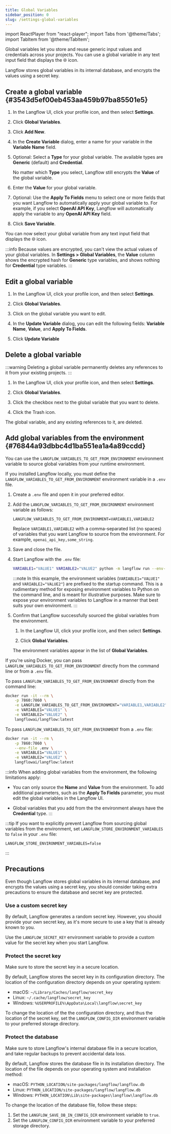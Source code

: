 ```yaml
---
title: Global Variables
sidebar_position: 0
slug: /settings-global-variables
---
```


import ReactPlayer from "react-player";
import Tabs from '@theme/Tabs';
import TabItem from '@theme/TabItem';

Global variables let you store and reuse generic input values and credentials across your projects.
You can use a global variable in any text input field that displays the 🌐 icon.

Langflow stores global variables in its internal database, and encrypts the values using a secret key.

## Create a global variable {#3543d5ef00eb453aa459b97ba85501e5}

1. In the Langflow UI, click your profile icon, and then select **Settings**.

2. Click **Global Variables**.

3. Click **Add New**.

4. In the **Create Variable** dialog, enter a name for your variable in the **Variable Name** field.

5. Optional: Select a **Type** for your global variable. The available types are **Generic** (default) and **Credential**.

    No matter which **Type** you select, Langflow still encrypts the **Value** of the global variable.

6. Enter the **Value** for your global variable.

7. Optional: Use the **Apply To Fields** menu to select one or more fields that you want Langflow to automatically apply your global variable to.
For example, if you select **OpenAI API Key**, Langflow will automatically apply the variable to any **OpenAI API Key** field.

8. Click **Save Variable**.

You can now select your global variable from any text input field that displays the 🌐 icon.

:::info
Because values are encrypted, you can't view the actual values of your global variables.
In **Settings > Global Variables**, the **Value** column shows the encrypted hash for **Generic** type variables, and shows nothing for **Credential** type variables.
:::

<ReactPlayer controls url="https://youtu.be/RedPOCsYNAM" />

## Edit a global variable

1. In the Langflow UI, click your profile icon, and then select **Settings**.

2. Click **Global Variables**.

3. Click on the global variable you want to edit.

4. In the **Update Variable** dialog, you can edit the following fields: **Variable Name**, **Value**, and **Apply To Fields**.

5. Click **Update Variable**

## Delete a global variable

:::warning
Deleting a global variable permanently deletes any references to it from your existing projects.
:::

1. In the Langflow UI, click your profile icon, and then select **Settings**.

2. Click **Global Variables**.

3. Click the checkbox next to the global variable that you want to delete.

4. Click the Trash icon.

The global variable, and any existing references to it, are deleted.

## Add global variables from the environment {#76844a93dbbc4d1ba551ea1a4a89ccdd}

You can use the `LANGFLOW_VARIABLES_TO_GET_FROM_ENVIRONMENT` environment variable to source global variables from your runtime environment.

<Tabs>

<TabItem value="local" label="Local" default>

If you installed Langflow locally, you must define the `LANGFLOW_VARIABLES_TO_GET_FROM_ENVIRONMENT` environment variable in a `.env` file.

1. Create a `.env` file and open it in your preferred editor.

2. Add the `LANGFLOW_VARIABLES_TO_GET_FROM_ENVIRONMENT` environment variable as follows:

    ```plaintext title=".env"
    LANGFLOW_VARIABLES_TO_GET_FROM_ENVIRONMENT=VARIABLE1,VARIABLE2
    ```

    Replace `VARIABLE1,VARIABLE2` with a comma-separated list (no spaces) of variables that you want Langflow to source from the environment.
    For example, `openai_api_key,some_string`.

3. Save and close the file.

4. Start Langflow with the `.env` file:

    ```bash
    VARIABLE1="VALUE1" VARIABLE2="VALUE2" python -m langflow run --env-file .env
    ```

    :::note
    In this example, the environment variables (`VARIABLE1="VALUE1"` and `VARIABLE2="VALUE2"`) are prefixed to the startup command.
    This is a rudimentary method for exposing environment variables to Python on the command line, and is meant for illustrative purposes.
    Make sure to expose your environment variables to Langflow in a manner that best suits your own environment.
    :::

5. Confirm that Langflow successfully sourced the global variables from the environment.

   1. In the Langflow UI, click your profile icon, and then select **Settings**.

   2. Click **Global Variables**.

    The environment variables appear in the list of **Global Variables**.

</TabItem>

<TabItem value="docker" label="Docker">

If you're using Docker, you can pass `LANGFLOW_VARIABLES_TO_GET_FROM_ENVIRONMENT` directly from the command line or from a `.env` file.

To pass `LANGFLOW_VARIABLES_TO_GET_FROM_ENVIRONMENT` directly from the command line:

```bash
docker run -it --rm \
    -p 7860:7860 \
    -e LANGFLOW_VARIABLES_TO_GET_FROM_ENVIRONMENT="VARIABLE1,VARIABLE2" \
    -e VARIABLE1="VALUE1" \
    -e VARIABLE2="VALUE2" \
    langflowai/langflow:latest
```

To pass `LANGFLOW_VARIABLES_TO_GET_FROM_ENVIRONMENT` from a `.env` file:

```bash
docker run -it --rm \
    -p 7860:7860 \
    --env-file .env \
    -e VARIABLE1="VALUE1" \
    -e VARIABLE2="VALUE2" \
    langflowai/langflow:latest
```

</TabItem>

</Tabs>

:::info
When adding global variables from the environment, the following limitations apply:

- You can only source the **Name** and **Value** from the environment.
  To add additional parameters, such as the **Apply To Fields** parameter, you must edit the global variables in the Langflow UI.

- Global variables that you add from the the environment always have the **Credential** type.
:::

:::tip
If you want to explicitly prevent Langflow from sourcing global variables from the environment, set `LANGFLOW_STORE_ENVIRONMENT_VARIABLES` to `false` in your `.env` file:

```plaintext title=".env"
LANGFLOW_STORE_ENVIRONMENT_VARIABLES=false
```

:::

<!-- TODO: Most of the information in this section should be documented on other pages dedicated to environment variables and best practices. However, until those pages exist, we'll just have to keep this information here. Once those pages are added, we can reduce this section to a bulleted list with cross references. -->
## Precautions

Even though Langflow stores global variables in its internal database, and encrypts the values using a secret key, you should consider taking extra precautions to ensure the database and secret key are protected.

### Use a custom secret key

By default, Langflow generates a random secret key.
However, you should provide your own secret key, as it's more secure to use a key that is already known to you.

Use the `LANGFLOW_SECRET_KEY` environment variable to provide a custom value for the secret key when you start Langflow.

### Protect the secret key

Make sure to store the secret key in a secure location.

By default, Langflow stores the secret key in its configuration directory.
The location of the configuration directory depends on your operating system:

- macOS: `~/Library/Caches/langflow/secret_key`
- Linux: `~/.cache/langflow/secret_key`
- Windows: `%USERPROFILE%\AppData\Local\langflow\secret_key`

To change the location of the the configuration directory, and thus the location of the secret key, set the `LANGFLOW_CONFIG_DIR` environment variable to your preferred storage directory.

### Protect the database

Make sure to store Langflow's internal database file in a secure location, and take regular backups to prevent accidental data loss.

By default, Langflow stores the database file in its installation directory.
The location of the file depends on your operating system and installation method:

- macOS: `PYTHON_LOCATION/site-packages/langflow/langflow.db`
- Linux: `PYTHON_LOCATION/site-packages/langflow/langflow.db`
- Windows: `PYTHON_LOCATION\Lib\site-packages\langflow\langflow.db`

To change the location of the database file, follow these steps:

1. Set the `LANGFLOW_SAVE_DB_IN_CONFIG_DIR` environment variable to `true`.
2. Set the `LANGFLOW_CONFIG_DIR` environment variable to your preferred storage directory.

<!-- TODO: Add documentation for external database support. -->
<!-- Alternatively, you can configure Langflow to store data in an *external* database, such as PostgreSQL, instead of its own internal database. -->